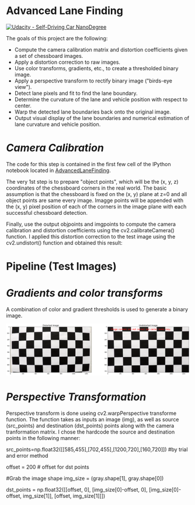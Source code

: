 # **Advanced Lane Finding**
[![Udacity - Self-Driving Car NanoDegree](https://s3.amazonaws.com/udacity-sdc/github/shield-carnd.svg)](http://www.udacity.com/drive)

The goals of this project are the following:
* Compute the camera calibration matrix and distortion coefficients given a set of chessboard images.
* Apply a distortion correction to raw images.
* Use color transforms, gradients, etc., to create a thresholded binary image.
* Apply a perspective transform to rectify binary image ("birds-eye view").
* Detect lane pixels and fit to find the lane boundary.
* Determine the curvature of the lane and vehicle position with respect to center.
* Warp the detected lane boundaries back onto the original image.
* Output visual display of the lane boundaries and numerical estimation of lane curvature and vehicle position.


# *Camera Calibration*
The code for this step is contained in the first few cell of the IPython notebook located in [AdvancedLaneFinding](/https://github.com/iPhoring/ComputerVision/blob/master/CarNDAdvancedLaneFindingV6.ipynb).

The very 1st step is to prepare "object points", which will be the (x, y, z) coordinates of the chessboard corners in the real world. The basic assumption is that the chessboard is fixed on the (x, y) plane at z=0 and all object points are same every image. Imagge points will be appended with the (x, y) pixel position of each of the corners in the image plane with each successful chessboard detection.

Finally, use the output objpoints and imgpoints to compute the camera calibration and distortion coefficients using the cv2.calibrateCamera() function. I applied this distortion correction to the test image using the cv2.undistort() function and obtained this result:
# **Pipeline (Test Images)**
# ***Gradients and color transforms***
A combination of color and gradient thresholds is used to generate a binary image.

![image1](./test_images/CameraCali.png)

# ***Perspective Transformation***
Perspective transform is done useing cv2.warpPerspective transforme function. The function takes as inputs an image (img), as well as source (src_points) and destination (dst_points) points along with the camera tranformation matrix. I chose the hardcode the source and destination points in the following manner:

src_points=np.float32([[585,455],[702,455],[1200,720],[160,720]]) #by trial and error method

offset = 200 # offset for dst points

#Grab the image shape
img_size = (gray.shape[1], gray.shape[0])

dst_points = np.float32([[offset, 0],
                     [img_size[0]-offset, 0],
                     [img_size[0]-offset, img_size[1]],
                     [offset, img_size[1]]])
